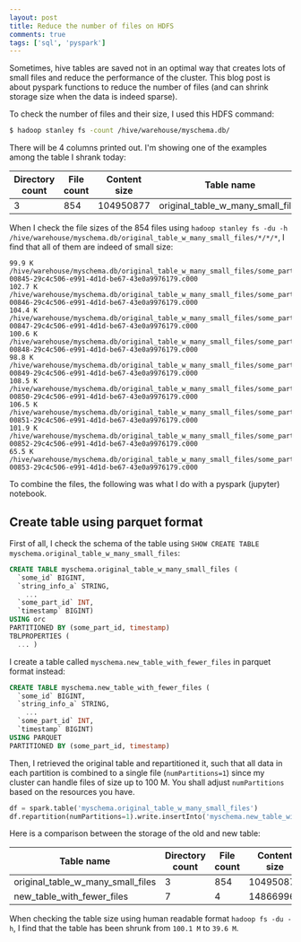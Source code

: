 ```yaml
---
layout: post
title: Reduce the number of files on HDFS
comments: true
tags: ['sql', 'pyspark']
---
```


Sometimes, hive tables are saved not in an optimal way that creates lots of small files and reduce the performance of the cluster. This blog post is about pyspark functions to reduce the number of files (and can shrink storage size when the data is indeed sparse).

To check the number of files and their size, I used this HDFS command:

```bash
$ hadoop stanley fs -count /hive/warehouse/myschema.db/
```

There will be 4 columns printed out. I'm showing one of the examples among the table I shrank today:

|Directory count|File count|Content size|Table name|
|-----------|-----------|-----------|-----------|
|3|854|104950877|original_table_w_many_small_files|


When I check the file sizes of the 854 files using `hadoop stanley fs -du -h /hive/warehouse/myschema.db/original_table_w_many_small_files/*/*/*`, I find that all of them are indeed of small size:

```
99.9 K  /hive/warehouse/myschema.db/original_table_w_many_small_files/some_part_id=30545/timestamp=1595397053/part-00845-29c4c506-e991-4d1d-be67-43e0a9976179.c000
102.7 K  /hive/warehouse/myschema.db/original_table_w_many_small_files/some_part_id=30545/timestamp=1595397053/part-00846-29c4c506-e991-4d1d-be67-43e0a9976179.c000
104.4 K  /hive/warehouse/myschema.db/original_table_w_many_small_files/some_part_id=30545/timestamp=1595397053/part-00847-29c4c506-e991-4d1d-be67-43e0a9976179.c000
100.6 K  /hive/warehouse/myschema.db/original_table_w_many_small_files/some_part_id=30545/timestamp=1595397053/part-00848-29c4c506-e991-4d1d-be67-43e0a9976179.c000
98.8 K  /hive/warehouse/myschema.db/original_table_w_many_small_files/some_part_id=30545/timestamp=1595397053/part-00849-29c4c506-e991-4d1d-be67-43e0a9976179.c000
108.5 K  /hive/warehouse/myschema.db/original_table_w_many_small_files/some_part_id=30545/timestamp=1595397053/part-00850-29c4c506-e991-4d1d-be67-43e0a9976179.c000
106.5 K  /hive/warehouse/myschema.db/original_table_w_many_small_files/some_part_id=30545/timestamp=1595397053/part-00851-29c4c506-e991-4d1d-be67-43e0a9976179.c000
101.9 K  /hive/warehouse/myschema.db/original_table_w_many_small_files/some_part_id=30545/timestamp=1595397053/part-00852-29c4c506-e991-4d1d-be67-43e0a9976179.c000
65.5 K  /hive/warehouse/myschema.db/original_table_w_many_small_files/some_part_id=30545/timestamp=1595397053/part-00853-29c4c506-e991-4d1d-be67-43e0a9976179.c000
```

To combine the files, the following was what I do with a pyspark (jupyter) notebook.

## Create table using parquet format

First of all, I check the schema of the table using `SHOW CREATE TABLE myschema.original_table_w_many_small_files`:

```sql
CREATE TABLE myschema.original_table_w_many_small_files (
  `some_id` BIGINT,
  `string_info_a` STRING,
    ...
  `some_part_id` INT,
  `timestamp` BIGINT)
USING orc
PARTITIONED BY (some_part_id, timestamp)
TBLPROPERTIES (
  ... )
```

I create a table called `myschema.new_table_with_fewer_files` in parquet format instead:

```sql
CREATE TABLE myschema.new_table_with_fewer_files (
  `some_id` BIGINT,
  `string_info_a` STRING,
    ...
  `some_part_id` INT,
  `timestamp` BIGINT)
USING PARQUET
PARTITIONED BY (some_part_id, timestamp)
```

Then, I retrieved the original table and repartitioned it, such that all data in each partition is combined to a single file (`numPartitions=1`) since my cluster can handle files of size up to 100 M. You shall adjust `numPartitions` based on the resources you have.

```python
df = spark.table('myschema.original_table_w_many_small_files')
df.repartition(numPartitions=1).write.insertInto('myschema.new_table_with_fewer_files')
```

Here is a comparison between the storage of the old and new table:

|Table name|Directory count|File count|Content size|
|-----------|-----------|-----------|-----------|
|original_table_w_many_small_files|3|854|104950877|
|new_table_with_fewer_files|7|4|14866996|

When checking the table size using human readable format `hadoop fs -du -h`, I find that the table has been shrunk from `100.1 M` to `39.6 M`.

